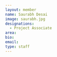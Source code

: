 ```yaml
---
layout: member
name: Saurabh Desai
image: saurabh.jpg
designations: 
  - Project Associate
area:
bio:
email:
type: staff
---
```

